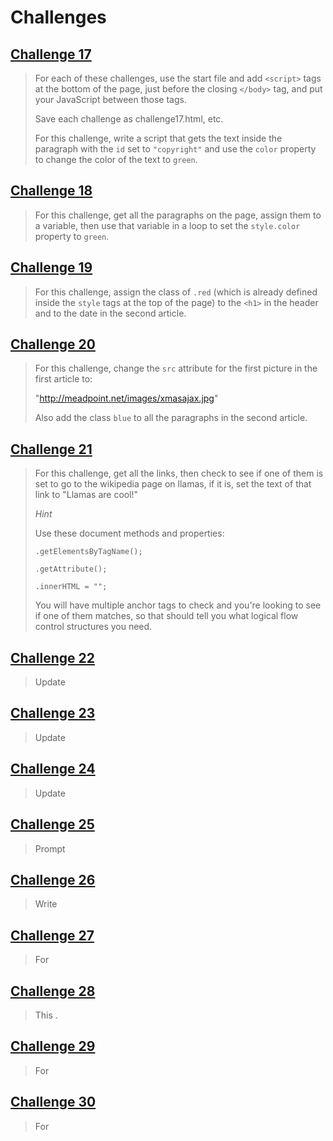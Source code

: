 # Challenges 

## [Challenge 17](./challenge17.html)

>For each of these challenges, use the start file and add `<script>` tags at the bottom of the page, just before the closing `</body>` tag, and put your JavaScript between those tags.
>
>Save each challenge as challenge17.html, etc.
>
>For this challenge, write a script that gets the text inside the paragraph with the `id` set to `"copyright"` and use the `color` property to change the color of the text to `green`.

## [Challenge 18](./challenge18.html)

>For this challenge, get all the paragraphs on the page, assign them to a variable, then use that variable in a loop to set the `style.color` property to `green`.

## [Challenge 19](./challenge19.html)

>For this challenge, assign the class of `.red` (which is already defined inside the `style` tags at the top of the page) to the `<h1>` in the header and to the date in the second article.

## [Challenge 20](./challenge20.html)

>For this challenge, change the `src` attribute for the first picture in the first article to:
>
>"http://meadpoint.net/images/xmasajax.jpg"
>
>Also add the class `blue` to all the paragraphs in the second article.

## [Challenge 21](./challenge21.html)

>For this challenge, get all the links, then check to see if one of them is set to go to the wikipedia page on llamas, if it is, set the text of that link to "Llamas are cool!"
>
>_Hint_
>
>Use these document methods and properties: 
>
>`.getElementsByTagName();`
>
>`.getAttribute();`
>
>`.innerHTML = "";`
>
>You will have multiple anchor tags to check and you're looking to see if one of them matches, so that should tell you what logical flow control structures you need.

## [Challenge 22](./challenge22.html)

>Update 

## [Challenge 23](./challenge23.html)

>Update 

## [Challenge 24](./challenge24.html)

>Update 

## [Challenge 25](./challenge25.html)

>Prompt

## [Challenge 26](./challenge26.html)

>Write 

## [Challenge 27](./challenge27.html)

>For 

## [Challenge 28](./challenge28.html)

>This .

## [Challenge 29](./challenge29.html)

>For 

## [Challenge 30](./challenge30.html)

>For 
